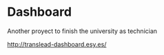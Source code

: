 # Dashboard
Another proyect to finish the university as technician

http://translead-dashboard.esy.es/
